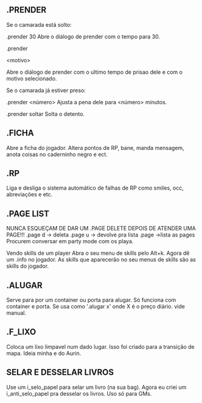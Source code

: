 ## .PRENDER ##

Se o camarada está solto:

.prender 30
Abre o diálogo de prender com o tempo para 30.

.prender 

&lt;motivo&gt;


Abre o diálogo de prender com o ultimo tempo de prisao dele e com o motivo selecionado.

Se o camarada já estiver preso:

.prender <número>
Ajusta a pena dele para <número> minutos.

.prender soltar
Solta o detento.

## .FICHA ##
Abre a ficha do jogador. Altera pontos de RP, bane, manda mensagem, anota coisas no caderninho negro e ect.


## .RP ##
Liga e desliga o sistema automático de falhas de RP como smiles, occ, abreviações e etc.


## .PAGE LIST ##
NUNCA ESQUEÇAM DE DAR UM .PAGE DELETE DEPOIS DE ATENDER UMA PAGE!!!
.page d -> deleta
.page u -> devolve pra lista
.page ->lista as pages
Procurem conversar em party mode com os playa.

Vendo skills de um player
Abra o seu menu de skills pelo Alt+k.
Agora dê um .info no jogador.
As skills que aparecerão no seu menus de skills são as skills do jogador.

## .ALUGAR ##
Serve para por um container ou porta para alugar. Só funciona com container e porta.
Se usa como '.alugar x' onde X é o preço diário.
vide manual.

## .F\_LIXO ##
Coloca um lixo limpavel num dado lugar.
Isso foi criado para a transição de mapa. Ideia minha e do Aurin.

## SELAR E DESSELAR LIVROS ##
Use um i\_selo\_papel para selar um livro (na sua bag).
Agora eu criei um i\_anti\_selo\_papel pra desselar os livros. Uso só para GMs.
